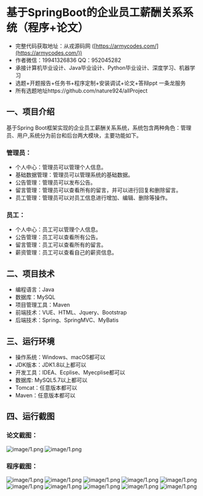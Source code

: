 基于SpringBoot的企业员工薪酬关系系统（程序+论文）
=
- 完整代码获取地址：从戎源码网 ([https://armycodes.com/](https://armycodes.com/))
- 作者微信：19941326836  QQ：952045282 
- 承接计算机毕业设计、Java毕业设计、Python毕业设计、深度学习、机器学习
- 选题+开题报告+任务书+程序定制+安装调试+论文+答辩ppt 一条龙服务
- 所有选题地址https://github.com/nature924/allProject

一、项目介绍
---
基于Spring Boot框架实现的企业员工薪酬关系系统，系统包含两种角色：管理员、用户,系统分为前台和后台两大模块，主要功能如下。
### 管理员：
- 个人中心：管理员可以管理个人信息。
- 基础数据管理：管理员可以管理系统的基础数据。
- 公告管理：管理员可以发布公告。
- 留言管理：管理员可以查看所有的留言，并可以进行回复和删除留言。
- 员工管理：管理员可以对员工信息进行增加、编辑、删除等操作。

### 员工：
- 个人中心：员工可以管理个人信息。
- 公告管理：员工可以查看所有公告。
- 留言管理：员工可以查看所有的留言。
- 薪资管理：员工可以查看自己的薪资信息。



二、项目技术
---
- 编程语言：Java
- 数据库：MySQL
- 项目管理工具：Maven
- 前端技术：VUE、HTML、Jquery、Bootstrap
- 后端技术：Spring、SpringMVC、MyBatis

三、运行环境
---
- 操作系统：Windows、macOS都可以
- JDK版本：JDK1.8以上都可以
- 开发工具：IDEA、Ecplise、Myecplise都可以
- 数据库: MySQL5.7以上都可以
- Tomcat：任意版本都可以
- Maven：任意版本都可以

四、运行截图
---
### 论文截图：
![image/1.png](limage/1.png)
![image/1.png](limage/2.png)

### 程序截图：
![image/1.png](image/1.png)
![image/1.png](image/2.png)
![image/1.png](image/3.png)
![image/1.png](image/4.png)
![image/1.png](image/5.png)
![image/1.png](image/6.png)
![image/1.png](image/7.png)
![image/1.png](image/8.png)
![image/1.png](image/9.png)
![image/1.png](image/10.png)

